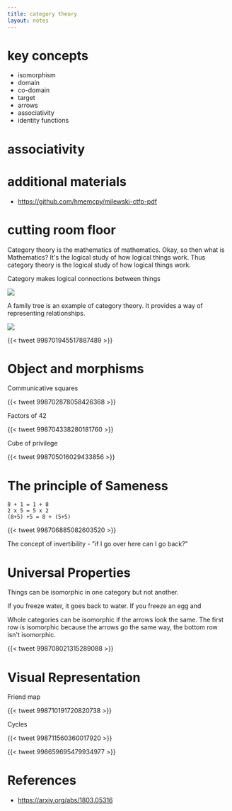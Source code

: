 ```yaml
---
title: category theory
layout: notes
---
```


# key concepts
- isomorphism
- domain
- co-domain
- target
- arrows
- associativity 
- identity functions

# associativity



# additional materials
- https://github.com/hmemcpy/milewski-ctfp-pdf


# cutting room floor


Category theory is the mathematics of mathematics.  Okay, so then what is Mathematics? It's the logical study of how logical things work. Thus category theory is the logical study of how logical things work.

Category makes logical connections between things

![](https://transportsydney.files.wordpress.com/2013/03/2013-03-01-february-disruptions.png)

A family tree is an example of category theory. It provides a way of representing relationships.

![](https://www.ebi.ac.uk/training/online/sites/ebi.ac.uk.training.online/files/resize/user/Simple%20family%20tree-750x291.png)


{{< tweet 998701945517887489 >}}


# Object and morphisms

Communicative squares

{{< tweet 998702878058426368 >}}


Factors of 42

{{< tweet 998704338280181760 >}}


Cube of privilege 

{{< tweet 998705016029433856 >}}

# The principle of Sameness

```
8 + 1 = 1 + 8
2 x 5 = 5 x 2
(8+5) +5 = 8 + (5+5)
```

{{< tweet 998706885082603520 >}}

The concept of invertibility - "if I go over here can I go back?"



# Universal Properties

Things can be isomorphic in one category but not another. 

If you freeze water, it goes back to water.
If you freeze an egg and

Whole categories can be isomorphic if the arrows look the same. 
The first row is isomorphic because the arrows go the same way, the bottom row isn't isomorphic.

{{< tweet 998708021315289088 >}}


# Visual Representation

Friend map

{{< tweet 998710191720820738 >}}


Cycles

{{< tweet 998711560360017920 >}}


{{< tweet 998659695479934977 >}}


# References
* https://arxiv.org/abs/1803.05316

